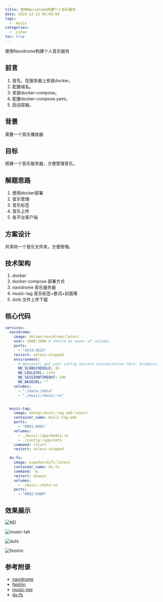 ```yaml
---
title: 使用Navidrome构建个人音乐服务
date: 2024-12-12 09:09:09
tags:
  -  musix
categories:
  -  Linux
toc: true
---
```


使用Navidrome构建个人音乐服务

<!-- more -->

## 前言

1. 首先，在服务器上安装docker。
2. 配置域名。
3. 安装docker-compose。
4. 配置docker-compose.yaml。
5. 启动容器。

## 背景

 需要一个音乐播放器

## 目标

 搭建一个音乐服务器，方便管理音乐。

## 解题思路

 1. 使用docker部署
 2. 音乐管理
 3. 音乐标签
 4. 音乐上传
 5. 各平台客户端

## 方案设计

共享同一个音乐文件夹，方便管理。

## 技术架构

1. docker
2. docker-compose 部署方式
3. navidrome 音乐服务器
4. music-tag 音乐标签+歌词+封面等
5. dufs 文件上传下载

## 核心代码

```yaml
services:
  navidrome:
    image: deluan/navidrome:latest
    user: 1000:1000 # should be owner of volumes
    ports:
      - "4533:4533"
    restart: unless-stopped
    environment:
      # Optional: put your config options customization here. Examples:
      ND_SCANSCHEDULE: 1h
      ND_LOGLEVEL: info  
      ND_SESSIONTIMEOUT: 24h
      ND_BASEURL: ""
    volumes:
      - "./data:/data"
      - "./music:/music:ro"


  music-tag:
    image: xhongc/music_tag_web:latest
    container_name: music-tag-web
    ports:
      - "8001:8001"
    volumes:
      - ./music:/app/media:rw
      - ./config:/app/data
    command: /start
    restart: unless-stopped

  du-fs:
    image: sigoden/dufs:latest
    container_name: du-fs
    command: -A
    restart: always
    volumes:
      - ./music:/data:rw
    ports:
      - "8002:5000"

```
## 效果展示

![ND](http://test-fsservice.oss-cn-shanghai.aliyuncs.com/fs/test/2024/202412121240550.png)

![music-tah](http://test-fsservice.oss-cn-shanghai.aliyuncs.com/fs/test/2024/202412121241540.png)

![dufs](http://test-fsservice.oss-cn-shanghai.aliyuncs.com/fs/test/2024/202412121239820.png)

![feishin](http://test-fsservice.oss-cn-shanghai.aliyuncs.com/fs/test/2024/202412121241516.png)

## 参考附录

- [navidrome](https://www.navidrome.org/)
- [feishin](https://github.com/jeffvli/feishin?tab=readme-ov-file)
- [music-tag](https://github.com/xhongc/music-tag-web)
- [du-fs](https://github.com/sigoden/dufs)
